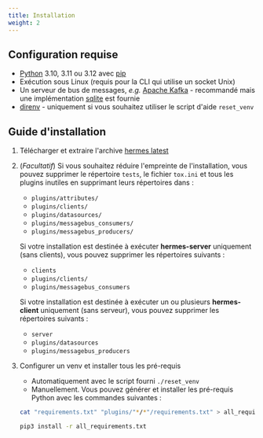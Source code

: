 ```yaml
---
title: Installation
weight: 2
---
```


## Configuration requise

- [Python](https://www.python.org/) 3.10, 3.11 ou 3.12 avec [pip](https://pip.pypa.io/en/stable/)
- Exécution sous Linux (requis pour la CLI qui utilise un socket Unix)
- Un serveur de bus de messages, *e.g.* [Apache Kafka](https://kafka.apache.org/) - recommandé mais une implémentation [sqlite](/setup/configuration/plugins/messagebus_producers/sqlite/) est fournie
- [direnv](https://direnv.net/) - uniquement si vous souhaitez utiliser le script d'aide `reset_venv`

## Guide d'installation

1. Télécharger et extraire l'archive [hermes latest](https://github.com/DSIN-INSA-Strasbourg/Hermes/archive/refs/heads/main.zip)

2. (*Facultatif*) Si vous souhaitez réduire l'empreinte de l'installation, vous pouvez supprimer le répertoire `tests`, le fichier `tox.ini` et tous les plugins inutiles en supprimant leurs répertoires dans :

    - `plugins/attributes/`
    - `plugins/clients/`
    - `plugins/datasources/`
    - `plugins/messagebus_consumers/`
    - `plugins/messagebus_producers/`

    Si votre installation est destinée à exécuter **hermes-server** uniquement (sans clients), vous pouvez supprimer les répertoires suivants :
    - `clients`
    - `plugins/clients/`
    - `plugins/messagebus_consumers`

    Si votre installation est destinée à exécuter un ou plusieurs **hermes-client** uniquement (sans serveur), vous pouvez supprimer les répertoires suivants :
    - `server`
    - `plugins/datasources`
    - `plugins/messagebus_producers`

3. Configurer un venv et installer tous les pré-requis

    - Automatiquement avec le script fourni `./reset_venv`
    - Manuellement. Vous pouvez générer et installer les pré-requis Python avec les commandes suivantes :

    ```bash
    cat "requirements.txt" "plugins/"*/*"/requirements.txt" > all_requirements.txt 2>/dev/null

    pip3 install -r all_requirements.txt
    ```
